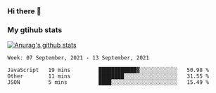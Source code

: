 ### Hi there 👋

### My gtihub stats

[![Anurag's github stats](https://github-readme-stats.vercel.app/api?username=gaozhidong)](https://github.com/gaozhidong/github-readme-stats)

<!--START_SECTION:waka-->
```text
Week: 07 September, 2021 - 13 September, 2021

JavaScript   19 mins         ████████████▓░░░░░░░░░░░░   50.98 % 
Other        11 mins         ████████░░░░░░░░░░░░░░░░░   31.55 % 
JSON         5 mins          ████░░░░░░░░░░░░░░░░░░░░░   15.49 % 
```
<!--END_SECTION:waka-->